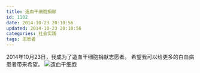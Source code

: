 ```yaml
---
title: 造血干细胞捐献
id: 1102
date: 2014-10-23 20:10:56
updated: 2014-10-23 20:10:56
categories: 社会实践
tags: 志愿者
---
```


2014年10月23日，我成为了造血干细胞捐献志愿者。
希望我可以给更多的白血病患者带来希望。
![造血干细胞](/img/volunteer/gusui.jpg)
